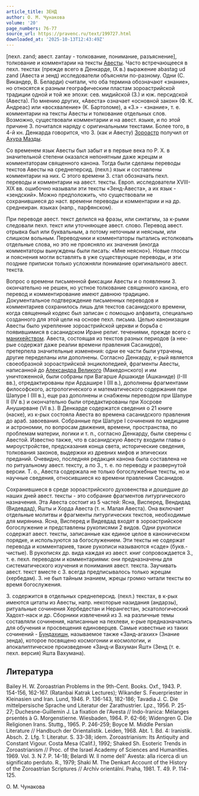 ```yaml
---
article_title: ЗЕНД
author: О. М. Чунакова
volume: '20'
page_numbers: 76-77
source_url: https://pravenc.ru/text/199727.html
downloaded_at: '2025-10-13T12:43:49Z'
---
```


[пехл. zand; авест. zantay - толкование, понимание, разъяснение], толкование и комментарии на тексты [Авесты](https://pravenc.ru/text/Авесты.html). Часто встречающееся в пехл. текстах (прежде всего в Денкарде, IX в.) выражение abastag ud zand (Авеста и зенд) исследователи объясняли по-разному. Одни (С. Викандер, В. Беларди) считали, что оба термина обозначают «знание», но относятся к разным географическим пластам зороастрийской традиции одной и той же эпохи: сев. мидийской (З.) и юж. персидской (Авеста). По мнению других, «Авеста» означает «основной закон» (Ф. К. Андреас) или «восхваление» (К. Бартоломе), а «З.» - «знание», т. е. комментарии на тексты Авесты и толкование отдельных слов. Возможно, существовали комментарии и на авест. языке, и по этой причине З. почитался наряду с оригинальными текстами. Более того, в 4-й кн. Денкарда говорится, что З. (как и Авесту) [Зороастр](https://pravenc.ru/text/Зороастр.html) получил от [Ахура Мазды](<https://pravenc.ru/text/Ахура Мазды.html>).

Со временем язык Авесты был забыт и в первые века по Р. Х. в значительной степени оказался непонятным даже жрецам и комментаторам священного канона. Тогда были сделаны переводы текстов Авесты на среднеперсид. (пехл.) язык и составлены комментарии на них. С этого времени З. стал обозначать пехл. переводы и комментарии на авест. тексты. Европ. исследователи XVIII-XIX вв. ошибочно называли эти тексты «Зенд-Авеста», а их язык - «зендский». Можно предположить, что существовали не сохранившиеся до наст. времени переводы и комментарии и на др. среднеиран. языках (напр., парфянском).

При переводе авест. текст делился на фразы, или синтагмы, за к-рыми следовали пехл. текст или уточняющее авест. слово. Перевод авест. отрывка был или буквальным, а потому неточным и неясным, или слишком вольным. Переводчики и комментаторы пытались истолковать отдельные слова, но это не проясняло их значения (иногда комментаторы вынуждены были писать: «Мне неясно»). Новые глоссы и пояснения могли вставлять в уже существующие переводы, и эти поздние приписки только усложняли понимание оригинального авест. текста.

Вопрос о времени письменной фиксации Авесты и о появлении З. окончательно не решен, но устное толкование священного канона, его перевод и комментирование имеют давнюю традицию. Документальное подтверждение письменных переводов и комментариев сохранилось лишь для текстов сасанидского времени, когда священный кодекс был записан с помощью алфавита, специально созданного для этой цели на основе пехл. письма. Целью канонизации Авесты было укрепление зороастрийской церкви и борьба с появившимися в сасанидском Иране религ. течениями, прежде всего с [манихейством](https://pravenc.ru/text/манихейством.html). Авеста, состоящая из текстов разных периодов (а нек-рые содержат даже реалии времени правления Сасанидов), претерпела значительные изменения: одни ее части были утрачены, другие переделаны или дополнены. Согласно Денкарду, к-рый является своеобразной зороастрийской энциклопедией, фрагменты Авесты, написанной до [Александра Великого](<https://pravenc.ru/text/Александр Великий.html>) (Македонского) и им уничтоженной, были собраны при Вагарше Аршакиде (Ашканиде) (I-III вв.), отредактированы при Ардашире I (III в.), дополнены фрагментами философского, астрологического и математического содержания при Шапуре I (III в.), еще раз дополнены и снабжены переводом при Шапуре II (IV в.) и окончательно были отредактированы при Хосрове Ануширване (VI в.). В Денкарде содержатся сведения о 21 книге (наске), из к-рых состояла Авеста во времена сасанидского правления до араб. завоевания. Собранные при Шапуре I сочинения по медицине и астрономии, по вопросам движения, времени, пространства, по проблемам материи, логики и т. п., согласно Денкарду, были сверены с Авестой. Известно также, что в сасанидскую Авесту входили главы о мироустройстве, предсказания конца света, исторические сведения, толкования законов, выдержки из древних мифов и эпических преданий. Очевидно, последняя редакция канона была составлена не по ритуальному авест. тексту, а по З., т. е. по переводу и развернутой версии. Т. о., Авеста содержала не только богослужебные тексты, но и научные сведения, относившиеся ко времени правления Сасанидов.

Сохранившиеся в среде зороастрийского духовенства и дошедшие до наших дней авест. тексты - это собрание фрагментов литургического назначения. Эта Авеста состоит из 5 частей: Ясна, Висперед, Вендидад (Видевдад), Яшты и Хорда Авеста (т. н. Малая Авеста). Она включает отдельные молитвы и фрагменты литургических текстов, необходимые для мирянина. Ясна, Висперед и Видевдад входят в зороастрийское богослужение и представлены рукописями 2 видов. Одни рукописи содержат авест. тексты, записанные как единое целое в каноническом порядке, и используются за богослужением. Эти тексты не содержат перевода и комментариев, такие рукописи называются «саде» (букв.- чистые). В рукописях др. вида каждая из авест. книг сопровождается З., т. е. пехл. переводом и комментариями: они предназначены для систематического изучения и понимания авест. текста. Заучивать авест. текст вместе с З. всегда предписывалось только жрецам (хербедам). З. не был тайным знанием, жрецы громко читали тексты во время богослужения.

З. содержится в отдельных среднеперсид. (пехл.) текстах, в к-рых имеются цитаты из Авесты, напр. некоторые назидания (андарзы), ритуальные сочинения Хербедестан и Нерангестан, эсхатологический Хадохт-наск и др. Сборники извлечений из З. на различные темы составляли сочинения, написанные на пехлеви, к-рые предназначались для обучения и просвещения единоверцев. Самые известные из таких сочинений - [Бундахишн](https://pravenc.ru/text/Бундахишн.html), называемое также «Занд-агахих» (Знание зенда), которое посвящено космогонии и космологии, и апокалиптическое произведение «Занд-и Вахуман Яшт» (Зенд (т. е. пехл. версия) Яшта Вахумана).

## Литература

Bailey H. W. Zoroastrian Problems in the 9th-Cent. Books. Oxf., 1943. P. 154-156, 162-167. (Ratanbai Katrak Lectures); Wikander S. Feuerpriester in Kleinasien und Iran. Lund, 1946. P. 136-143, 182-186; Tavadia J. C. Die mittelpersische Sprache und Literatur der Zarathustrier. Lpz., 1956. P. 25-27; Duchesne-Guillemin J. La fixation de l'Avesta // Indo-Iranica: Mélanges prsentés à G. Morgenstierne. Wiesbaden, 1964. P. 62-66; Widengren G. Die Religionen Irans. Stuttg., 1965. P. 246-259; Boyce M. Middle Persian Literature // Handbuch der Orientalistik. Leiden, 1968. Abt. 1. Bd. 4: Iranistik. Absch. 2. Lfg. 1: Literatur. S. 33-38; idem. Zoroastrianism: Its Antiquity and Constant Vigour. Costa Mesa (Calif.), 1992; Shaked Sh. Esoteric Trends in Zoroastrianism // Proc. of the Israel Academy of Sciences and Humanities. 1969. Vol. 3. N 7. P. 14-18; Belardi W. Il nome dell' Avesta: alla ricerca di un significato perduto. R., 1979; Shaki M. The Denkart Account of the History of the Zoroastrian Scriptures // Archív orientální. Praha, 1981. T. 49. P. 114-125.

О. М. Чунакова
